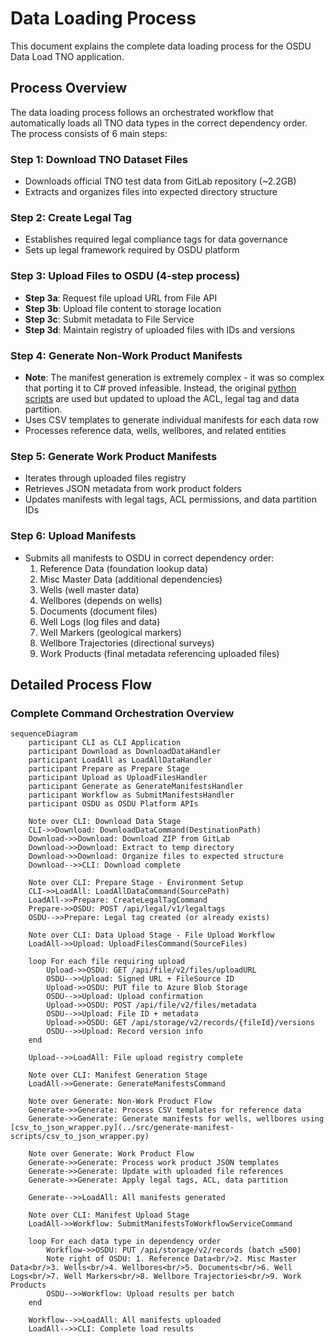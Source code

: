 # Data Loading Process

This document explains the complete data loading process for the OSDU Data Load TNO application.

## Process Overview

The data loading process follows an orchestrated workflow that automatically loads all TNO data types in the correct dependency order. The process consists of 6 main steps:

### Step 1: Download TNO Dataset Files
- Downloads official TNO test data from GitLab repository (~2.2GB)
- Extracts and organizes files into expected directory structure

### Step 2: Create Legal Tag
- Establishes required legal compliance tags for data governance
- Sets up legal framework required by OSDU platform

### Step 3: Upload Files to OSDU (4-step process)
- **Step 3a**: Request file upload URL from File API
- **Step 3b**: Upload file content to storage location
- **Step 3c**: Submit metadata to File Service
- **Step 3d**: Maintain registry of uploaded files with IDs and versions

### Step 4: Generate Non-Work Product Manifests
- **Note**: The manifest generation is extremely complex - it was so complex that porting it to C# proved infeasible. Instead, the original [python scripts](../src/generate-manifest-scripts) are used but updated to upload the ACL, legal tag and data partition.
- Uses CSV templates to generate individual manifests for each data row
- Processes reference data, wells, wellbores, and related entities

### Step 5: Generate Work Product Manifests
- Iterates through uploaded files registry
- Retrieves JSON metadata from work product folders
- Updates manifests with legal tags, ACL permissions, and data partition IDs

### Step 6: Upload Manifests
- Submits all manifests to OSDU in correct dependency order:
  1. Reference Data (foundation lookup data)
  2. Misc Master Data (additional dependencies)
  3. Wells (well master data)
  4. Wellbores (depends on wells)
  5. Documents (document files)
  6. Well Logs (log files and data)
  7. Well Markers (geological markers)
  8. Wellbore Trajectories (directional surveys)
  9. Work Products (final metadata referencing uploaded files)

## Detailed Process Flow

### Complete Command Orchestration Overview
```mermaid
sequenceDiagram
    participant CLI as CLI Application
    participant Download as DownloadDataHandler
    participant LoadAll as LoadAllDataHandler
    participant Prepare as Prepare Stage
    participant Upload as UploadFilesHandler
    participant Generate as GenerateManifestsHandler
    participant Workflow as SubmitManifestsHandler
    participant OSDU as OSDU Platform APIs

    Note over CLI: Download Data Stage
    CLI->>Download: DownloadDataCommand(DestinationPath)
    Download->>Download: Download ZIP from GitLab
    Download->>Download: Extract to temp directory
    Download->>Download: Organize files to expected structure
    Download-->>CLI: Download complete
    
    Note over CLI: Prepare Stage - Environment Setup
    CLI->>LoadAll: LoadAllDataCommand(SourcePath)
    LoadAll->>Prepare: CreateLegalTagCommand
    Prepare->>OSDU: POST /api/legal/v1/legaltags
    OSDU-->>Prepare: Legal tag created (or already exists)
    
    Note over CLI: Data Upload Stage - File Upload Workflow
    LoadAll->>Upload: UploadFilesCommand(SourceFiles)
    
    loop For each file requiring upload
        Upload->>OSDU: GET /api/file/v2/files/uploadURL
        OSDU-->>Upload: Signed URL + FileSource ID
        Upload->>OSDU: PUT file to Azure Blob Storage
        OSDU-->>Upload: Upload confirmation
        Upload->>OSDU: POST /api/file/v2/files/metadata
        OSDU-->>Upload: File ID + metadata
        Upload->>OSDU: GET /api/storage/v2/records/{fileId}/versions
        OSDU-->>Upload: Record version info
    end
    
    Upload-->>LoadAll: File upload registry complete
    
    Note over CLI: Manifest Generation Stage
    LoadAll->>Generate: GenerateManifestsCommand
    
    Note over Generate: Non-Work Product Flow
    Generate->>Generate: Process CSV templates for reference data
    Generate->>Generate: Generate manifests for wells, wellbores using [csv_to_json_wrapper.py](../src/generate-manifest-scripts/csv_to_json_wrapper.py)
    
    Note over Generate: Work Product Flow  
    Generate->>Generate: Process work product JSON templates
    Generate->>Generate: Update with uploaded file references
    Generate->>Generate: Apply legal tags, ACL, data partition
    
    Generate-->>LoadAll: All manifests generated
    
    Note over CLI: Manifest Upload Stage
    LoadAll->>Workflow: SubmitManifestsToWorkflowServiceCommand
    
    loop For each data type in dependency order
        Workflow->>OSDU: PUT /api/storage/v2/records (batch ≤500)
        Note right of OSDU: 1. Reference Data<br/>2. Misc Master Data<br/>3. Wells<br/>4. Wellbores<br/>5. Documents<br/>6. Well Logs<br/>7. Well Markers<br/>8. Wellbore Trajectories<br/>9. Work Products
        OSDU-->>Workflow: Upload results per batch
    end
    
    Workflow-->>LoadAll: All manifests uploaded
    LoadAll-->>CLI: Complete load results
```